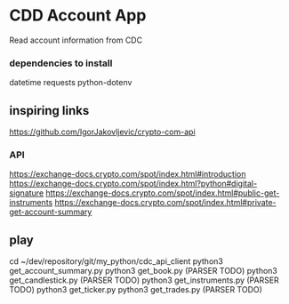 # CDD Account App #
Read account information from CDC

### dependencies to install ###
datetime
requests
python-dotenv

## inspiring links ##
https://github.com/IgorJakovljevic/crypto-com-api

### API ###
https://exchange-docs.crypto.com/spot/index.html#introduction
https://exchange-docs.crypto.com/spot/index.html?python#digital-signature
https://exchange-docs.crypto.com/spot/index.html#public-get-instruments
https://exchange-docs.crypto.com/spot/index.html#private-get-account-summary

## play ##
cd ~/dev/repository/git/my_python/cdc_api_client
python3 get_account_summary.py
python3 get_book.py (PARSER TODO)
python3 get_candlestick.py (PARSER TODO)
python3 get_instruments.py (PARSER TODO)
python3 get_ticker.py
python3 get_trades.py (PARSER TODO)
